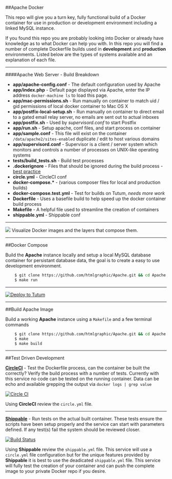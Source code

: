 ##Apache Docker

This repo will give you a turn key, fully functional build of a Docker container for use in production or development environment including a linked MySQL instance.


If you found this repo you are probably looking into Docker or already have knowledge as to what Docker can help you with. In this repo you will find a number of complete Dockerfile builds used in **development** and **production** environments. Listed below are the types of systems available and an explanation of each file. 

---

####Apache Web Server - Build Breakdown
* **app/apache-config.conf** - The default configuration used by Apache
* **app/index.php** - Default page displayed via Apache, enter the IP address `docker-machine ls` to load this page.
* **app/mac-permissions.sh** - Run manually on container to match uid / gid permissions of local docker container to Mac OS X
* **app/postfix-local-setup.sh** - Run manually on container to direct email to a gated email relay server, no emails are sent out to actual inboxes
* **app/postfix.sh** - Used by *supervisord.conf* to start Postfix
* **app/run.sh** - Setup apache, conf files, and start process on container
* **app/sample.conf** - This file will exist on the container `/data/apache2/sites-enabled` duplicate / edit to host various domains
* **app/supervisord.conf** - Supervisor is a client / server system which monitors and controls a number of processes on UNIX-like operating systems
* **tests/build_tests.sh** - Build test processes
* **.dockerignore** - Files that should be ignored during the build process - [best practice](https://docs.docker.com/articles/dockerfile_best-practices/#use-a-dockerignore-file)
* **circle.yml** - CircleCI conf
* **docker-compose.\*** - (various composer files for local and production builds)
* **docker-compose.test.yml** - Test for builds on Tutum, *needs more work*
* **Dockerfile** - Uses a basefile build to help speed up the docker container build process
* **Makefile** - A helpful file used to streamline the creation of containers
* **shippable.yml** - Shippable conf



---

[![](https://badge.imagelayers.io/htmlgraphic/apache:latest.svg)](https://imagelayers.io/?images=htmlgraphic/apache:latest 'Get your own badge on imagelayers.io') Visualize Docker images and the layers that compose them.

---

##Docker Compose

Build the **Apache** instance locally and setup a local MySQL database container for persistant database data, the goal is to create a easy to use development environment.

```bash
	$ git clone https://github.com/htmlgraphic/Apache.git && cd Apache
	$ make run
```

---

[![Deploy to Tutum](https://s.tutum.co/deploy-to-tutum.svg)](https://dashboard.tutum.co/stack/deploy/)


---

##Build Apache Image

Build a working **Apache** instance using a `Makefile` and a few terminal commands

```bash
	$ git clone https://github.com/htmlgraphic/Apache.git && cd Apache
	$ make
	$ make build
```

---

##Test Driven Development

**[CircleCI](https://circleci.com/gh/htmlgraphic/Apache)** - Test the Dockerfile process, can the container be built the correctly? Verify the build process with a number of tests. Currently with this service no code can be tested on the running container. Data can be echo and available grepping the output via `docker logs | grep value`

[![Circle CI](https://circleci.com/gh/htmlgraphic/Apache/tree/master.svg?style=svg&circle-token=6f8463477c38cc56c01834f54deaaac355916654)](https://circleci.com/gh/htmlgraphic/Apache/tree/master)

Using **CircleCI** review the `circle.yml` file. 

---

**[Shippable](https://shippable.com)** - Run tests on the actual built container. These tests ensure the scripts have been setup properly and the service can start with parameters defined. If any test(s) fail the system should be reviewed closer.

[![Build Status](https://img.shields.io/shippable/54cf015b5ab6cc13528a7b6a.svg)](https://app.shippable.com/projects/54cf015b5ab6cc13528a7b6a)

Using **Shippable** review the `shippable.yml` file. This service will use a `circle.yml` file configuration but for the unique features provided by **Shippable** it is best to use the deadicated `shippable.yml` file. This service will fully test the creation of your container and can push the complete image to your private Docker repo if you desire.
